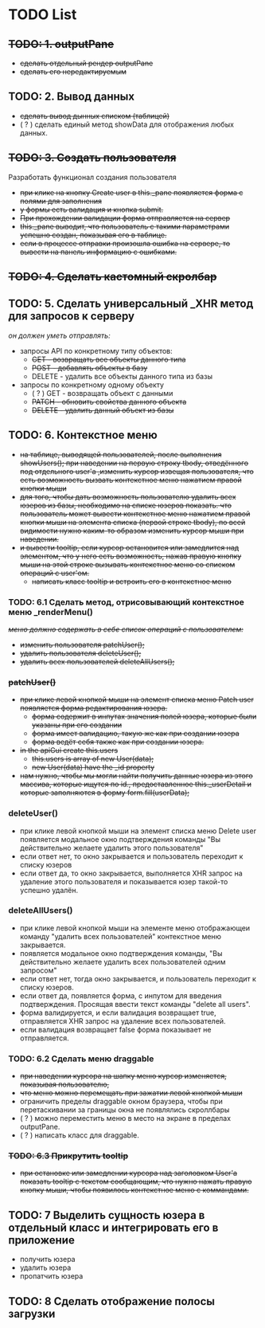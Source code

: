 # TODO List

## ~~TODO: 1. outputPane~~

* ~~сделать отдельный рендер outputPane~~
* ~~сделать его нередактируемым~~

## TODO: 2. Вывод данных

* ~~сделать вывод дынных списком (таблицей)~~
* ( ? ) сделать единый метод showData для отображения любых данных.

## ~~TODO: 3. Создать пользователя~~

Разработать функционал создания пользователя

* ~~при клике на кнопку Create user в this._pane появляется форма с полями для заполнения~~
* ~~у формы есть валидация и кнопка submit.~~
* ~~При прохождении вaлидации форма отправляется на сервер~~
* ~~this._pane выводит, что пользователь с такими параметрами успешно создан, показывая его в таблице.~~
* ~~если в процессе отправки произошла ошибка на сервере, то вывести на панель информацию с ошибками.~~

## ~~TODO: 4. Сделать кастомный скролбар~~

## TODO: 5. Сделать универсальный _XHR метод для запросов к серверу

*он должен уметь отправлять:*

* запросы API по конкретному типу объектов:
  * ~~GET - возвращать все объекты данного типа~~
  * ~~POST - добавлять объекты в базу~~
  * DELETE - удалить все объекты данного типа из базы
* запросы по конкретному одному объекту
  * ( ? ) GET - возвращать объект с данными
  * ~~PATCH - обновить свойства данного объекта~~
  * ~~DELETE - удалить данный объект из базы~~

## TODO: 6. Контекстное меню

* ~~на таблице, выводящей пользователей, после выполнения showUsers(); при наведении на первую строку tbody, отведённого под отдельного user'а ,изменить курсор извещая пользователя, что есть возможность вызвать контекстное меню нажатием правой кнопки мыши~~
* ~~для того, чтобы дать возможность пользователю удалить всех юзеров из базы, необходимо на списке юзеров показать. что пользователь может вывести контекстное меню нажатием правой кнопки мыши на элемента списка (первой строке tbody), по всей видимости нужно каким-то образом изменить курсор мыши при наведении.~~
* ~~и вывести tooltip, если курсор остановится или замедлится над элементом, что у него есть возможность, нажав правую кнопку мыши на этой строке вызывать контекстное меню со списком операций с user'ом.~~
  * ~~написать класс tooltip и встроить его в контекстное меню~~

### TODO: 6.1 Сделать метод, отрисовывающий контекстное меню _renderMenu()

~~*меню должно содержать в себе список операций с пользователем:*~~

* ~~изменить пользователя patchUser();~~
* ~~удалить пользователя deleteUser();~~
* ~~удалить всех пользователей deleteAllUsers();~~

### ~~patchUser()~~

* ~~при клике левой кнопкой мыши на элемент списка меню Patch user появляется форма редактирования юзера.~~
  * ~~форма содержит в инпутах значения полей юзера, которые были указаны при его создании~~
  * ~~форма имеет валидацию, такую же как при создании юзера~~
  * ~~форма ведёт себя также как при создании юзера.~~
* ~~in the apiGui create this.users~~
  * ~~this.users is array of new User(data);~~
  * ~~new User(data) have the _id property~~
* ~~нам нужно, чтобы мы могли найти получить данные юзера из этого массива, которые ищутся по id., предоставленное  this._userDetail и которые заполняются в форму  form.fill(userData);~~

### deleteUser()

* при клике левой кнопкой мыши на элемент списка меню Delete user появляется модальное окно подтверждения команды "Вы действительно желаете удалить этого пользователя"
* если ответ нет, то окно закрывается и пользователь переходит к списку юзеров
* если ответ да, то окно закрывается, выполняется XHR запрос на удаление этого пользователя и показывается юзер такой-то успешно удалён.

### deleteAllUsers()

* при клике левой кнопкой мыши на элементе меню отображающеи команду "удалить всех пользователей" контекстное меню закрывается.
* появляется модальное окно подтверждения команды, "Вы действительно желаете удалить всех пользователей одним запросом"
* если ответ нет, тогда окно закрывается, и пользователь переходит к списку юзеров.
* если ответ да, появляется форма, с инпутом для введения подтверждения. Просящая ввести текст команды "delete all users".
* форма валидируется, и если валидация возвращает true, отправляется XHR запрос на удаление всех пользователей.
* если валидация возвращает false форма показывает не отправляется.

### TODO: 6.2 Сделать меню draggable

* ~~при наведении курсора на шапку меню курсор изменяется, показывая пользователю,~~
* ~~что меню можно перемещать при зажатии левой кнопкой мыши~~
* ограничить пределы draggable окном браузера, чтобы при перетаскивании за границы окна не появлялись скроллбары
* ( ? ) можно переместить меню в место на экране в пределах outputPane.
* ( ? ) написать класс для draggable.

### ~~TODO: 6.3 Прикрутить tooltip~~

* ~~при остановке или замедлении курсора над заголовком User'a показать tooltip с текстом сообщающим, что нужно нажать правую кнопку мыши, чтобы появилось контекстное меню с коммандами.~~

## TODO: 7 Выделить сущность юзера в отдельный класс и интегрировать его в приложение

* получить юзера
* удалить юзера
* пропатчить юзера

## TODO: 8 Сделать отображение полосы загрузки